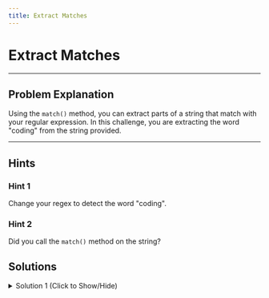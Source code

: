 ```yaml
---
title: Extract Matches
---
```

# Extract Matches

---
## Problem Explanation
Using the `match()` method, you can extract parts of a string that match with your regular expression. In this challenge, you are extracting the word "coding" from the string provided.


---
## Hints

### Hint 1

Change your regex to detect the word "coding".

### Hint 2

Did you call the `match()` method on the string?

## Solutions

<details><summary>Solution 1 (Click to Show/Hide)</summary>

```javascript
let extractStr = "Extract the word 'coding' from this string.";
let codingRegex = /coding/;
let result = extractStr.match(codingRegex);
```

</details>
